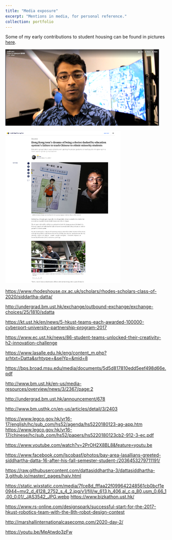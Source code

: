```yaml
---
title: "Media exposure"
excerpt: "Mentions in media, for personal reference."
collection: portfolio
---
```


Some of my early contributions to student housing can be found in pictures [here](https://www.facebook.com/pg/hkust.halls89/photos/?tab=albums&ref=page_internal).

<a href="http://media.licdn.com/embeds/media.html?src=https%3A%2F%2Fwww.facebook.com%2Fcyberport.hk%2Fvideos%2F1893272297411941%2F&amp;url=https%3A%2F%2Fwww.facebook.com%2Fcyberport.hk%2Fvideos%2F1893272297411941%2F&amp;type=text%2Fhtml&amp;schema=facebook"><img src="/images/ccmf.PNG" width="480" /></a>

<a href="https://www.scmp.com/news/hong-kong/education/article/2154479/hong-kong-teens-dreams-being-doctor-dashed-education"><img src="/images/scmp.PNG" width="360" /></a> 

https://www.rhodeshouse.ox.ac.uk/scholars/rhodes-scholars-class-of-2020/siddartha-datta/

http://undergrad.bm.ust.hk/exchange/outbound-exchange/exchange-choices/25/1810/sdatta

https://kt.ust.hk/en/news/5-hkust-teams-each-awarded-100000-cyberport-university-partnership-program-2017

https://www.ec.ust.hk/news/86-student-teams-unlocked-their-creativity-h2-innovation-challenge

https://www.lasalle.edu.hk/eng/content_m.php?srhtxt=Datta&srhtype=&selYp=&mid=8

https://bps.broad.msu.edu/media/documents/5d5d817810edd5eef498d66e.pdf

http://www.bm.ust.hk/en-us/media-resources/overview/news/3/2367/page:2

http://undergrad.bm.ust.hk/announcement/678

http://www.bm.usthk.cn/en-us/articles/detail/3/2403

https://www.legco.gov.hk/yr16-17/english/hc/sub_com/hs52/agenda/hs5220180123-ag-app.htm
https://www.legco.gov.hk/yr16-17/chinese/hc/sub_com/hs52/papers/hs5220180123cb2-912-3-ec.pdf

https://www.youtube.com/watch?v=2PrOH2X8BL8&feature=youtu.be

https://www.facebook.com/lscobasf/photos/bay-area-lasallians-greeted-siddhartha-datta-16-after-his-fall-semester-student-/2036453279711191/

https://raw.githubusercontent.com/dattasiddhartha-3/dattasiddhartha-3.github.io/master/_pages/haiv.html

https://static.wixstatic.com/media/7fce8d_fffaa22f099642248561cb0bcf1e0944~mv2_d_4128_2752_s_4_2.jpg/v1/fill/w_613,h_406,al_c,q_80,usm_0.66_1.00_0.01/_JAS3542_JPG.webp
https://www.bizkathon.ust.hk/

https://www.rs-online.com/designspark/successful-start-for-the-2017-hkust-robotics-team-with-the-8th-robot-design-contest

http://marshallinternationalcasecomp.com/2020-day-2/

https://youtu.be/MeAtwdo3zFw
